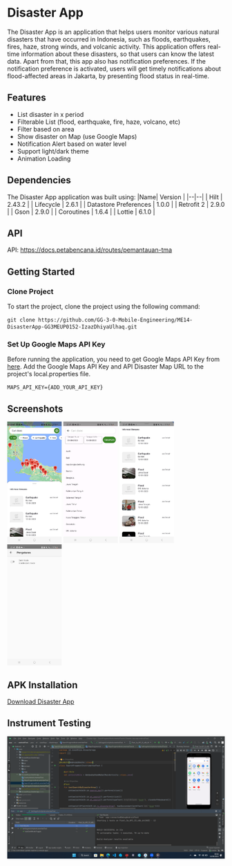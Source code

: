 # Disaster App
The Disaster App is an application that helps users monitor various natural disasters that have occurred in Indonesia, such as floods, earthquakes, fires, haze, strong winds, and volcanic activity. This application offers real-time information about these disasters, so that users can know the latest data. Apart from that, this app also has notification preferences. If the notification preference is activated, users will get timely notifications about flood-affected areas in Jakarta, by presenting flood status in real-time.

## Features
- List disaster in x period
- Filterable List (flood, earthquake, fire, haze, volcano, etc)
- Filter based on area 
- Show disaster on Map (use Google Maps)
- Notification Alert based on water level
- Support light/dark theme
- Animation Loading

## Dependencies
The Disaster App application was built using:
|Name| Version |
|--|--|
| Hilt | 2.43.2 |
| Lifecycle | 2.6.1 |
| Datastore Preferences | 1.0.0 |
| Retrofit 2 | 2.9.0 |
| Gson | 2.9.0 |
| Coroutines | 1.6.4 |
| Lottie | 6.1.0 |

## API
API: https://docs.petabencana.id/routes/pemantauan-tma 

## Getting Started
### Clone Project
To start the project, clone the project using the following command:
```
git clone https://github.com/GG-3-0-Mobile-Engineering/ME14-DisasterApp-GG3MEUP0152-IzazDhiyaUlhaq.git
```

### Set Up Google Maps API Key
Before running the application, you need to get Google Maps API Key from [here](https://developers.google.com/maps/documentation/android-sdk/get-api-key).
Add the Google Maps API Key and API Disaster Map URL to the project's local.properties file.
```
MAPS_API_KEY={ADD_YOUR_API_KEY}
```

## Screenshots
<img src="screenshots/maps.jpg" width="25%"> <img src="screenshots/search.jpg" width="25%">  <img src="screenshots/listdisaster.jpg" width="25%">  <img src="screenshots/settings.jpg" width="25%">

## APK Installation
[Download Disaster App](https://drive.google.com/file/d/19p3066fjrMu2yBnZvhw1kRLT3XAthSiI/view?usp=sharing)

## Instrument Testing
[![Youtube](screenshots/instrumenttest.png)](https://youtu.be/46KFl-pKdbM)
